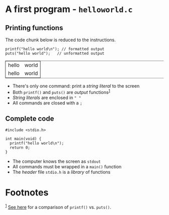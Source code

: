 

# A first program - `helloworld.c`


## Printing functions

The code chunk below is reduced to the instructions.

    
    printf("hello world\n"); // formatted output
    puts("hello world");   // unformatted output

<table border="2" cellspacing="0" cellpadding="6" rules="groups" frame="hsides">


<colgroup>
<col  class="org-left" />

<col  class="org-left" />
</colgroup>
<tbody>
<tr>
<td class="org-left">hello</td>
<td class="org-left">world</td>
</tr>


<tr>
<td class="org-left">hello</td>
<td class="org-left">world</td>
</tr>
</tbody>
</table>

-   There's only one command: print a *string literal* to the screen
-   Both `printf()` and `puts()` are *output* functions<sup><a id="fnr.1" class="footref" href="#fn.1">1</a></sup>
-   *String literals* are enclosed in `" "`
-   All commands are closed with a `;`


## Complete code

    
    #include <stdio.h>
    
    int main(void) {
      printf("hello world\n");
      return 0;
    }

-   The computer knows the screen as `stdout`
-   All commands must be wrapped in a `main()` function
-   The *header* file `stdio.h` is a *library* of functions


# Footnotes

<sup><a id="fn.1" href="#fnr.1">1</a></sup> [See here](https://www.geeksforgeeks.org/puts-vs-printf-for-printing-a-string/) for a comparison of `printf()` vs. `puts()`.

